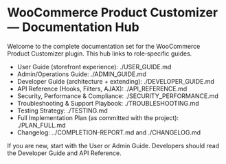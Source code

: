 # WooCommerce Product Customizer — Documentation Hub

Welcome to the complete documentation set for the WooCommerce Product Customizer plugin. This hub links to role‑specific guides.

- User Guide (storefront experience): ./USER_GUIDE.md
- Admin/Operations Guide: ./ADMIN_GUIDE.md
- Developer Guide (architecture + extending): ./DEVELOPER_GUIDE.md
- API Reference (Hooks, Filters, AJAX): ./API_REFERENCE.md
- Security, Performance & Compliance: ./SECURITY_PERFORMANCE.md
- Troubleshooting & Support Playbook: ./TROUBLESHOOTING.md
- Testing Strategy: ./TESTING.md
- Full Implementation Plan (as committed with the project): ./PLAN_FULL.md
- Changelog: ../COMPLETION-REPORT.md and ./CHANGELOG.md

If you are new, start with the User or Admin Guide. Developers should read the Developer Guide and API Reference.

